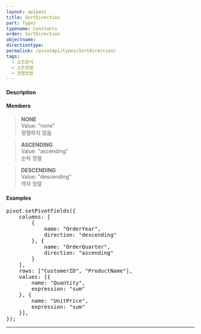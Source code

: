```yaml
---
layout: apipost
title: SortDirection
part: Types
typename: Constants
order: SortDirection
objectname: 
directiontype: 
permalink: /pivotApi/types/SortDirection/
tags:
  - 소트방식
  - 소트방법
  - 정렬방법
---
```


#### Description


#### Members

> **NONE**   
> Value: "none"  
> 정렬하지 않음   

> **ASCENDING**  
> Value: "ascending"   
> 순차 정렬  

> **DESCENDING**  
> Value: "descending"   
> 역차 정렬  


#### Examples   

<pre class="prettyprint">
pivot.setPivotFields({
    columns: [
        {
            name: "OrderYear",
            direction: "descending"
        }, {
            name: "OrderQuarter",
            direction: "ascending"
        }
    ],
    rows: ["CustomerID", "ProductName"],
    values: [{
        name: "Quantity",
        expression: "sum"
    }, {
        name: "UnitPrice",
        expression: "sum"
    }],
});
</pre>

---

